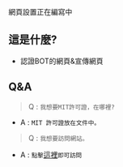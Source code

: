 網頁設置正在編寫中
## 這是什麼?
- 認證BOT的網頁&宣傳網頁
## Q&A
> Q : `我想要MIT許可證，在哪裡?`
- A : `MIT 許可證放在文件中。`
> Q : `我想要訪問網站。`
- A : `點擊`[這裡](https://maomy.ddns.net/)`即可訪問`

